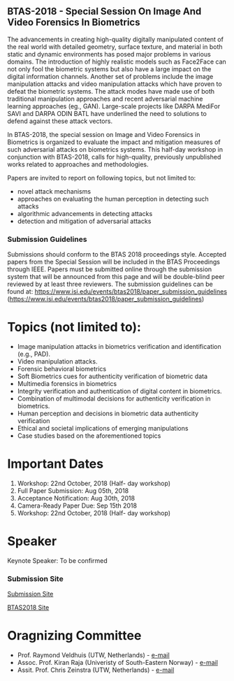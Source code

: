 
## BTAS-2018 - Special Session On Image And Video Forensics In Biometrics

The advancements in creating high-quality digitally manipulated content of the real world with detailed geometry, surface texture, and material in both static and dynamic environments has posed major problems in various domains. The introduction of highly realistic models such as Face2Face can not only fool the biometric systems but also have a large impact on the digital information channels. Another set of problems include the image manipulation attacks and video manipulation attacks which have proven to defeat the biometric systems.  The attack modes have made use of both traditional manipulation approaches and recent adversarial machine learning approaches (eg., GAN). Large-scale projects like DARPA MediFor SAVI and DARPA ODIN BATL have underlined the need to solutions to defend against these attack vectors.

In BTAS-2018, the special session on Image and Video Forensics in Biometrics is organized to evaluate the impact and mitigation measures of such adversarial attacks on biometrics systems. This half-day workshop in conjunction with BTAS-2018, calls for high-quality, previously unpublished works related to approaches and methodologies.

Papers are invited to report on following topics, but not limited to:
*	novel attack mechanisms
*	approaches on evaluating the human perception in detecting such attacks
*	algorithmic advancements in detecting attacks
*	detection and mitigation of adversarial attacks


### Submission Guidelines

Submissions should conform to the BTAS 2018 proceedings style. Accepted papers from the Special Session will be included in the BTAS Proceedings through IEEE. Papers must be submitted online through the submission system that will be announced from this page and will be double-blind peer reviewed by at least three reviewers. The submission guidelines can be found at: https://www.isi.edu/events/btas2018/paper_submission_guidelines (https://www.isi.edu/events/btas2018/paper_submission_guidelines)

# Topics (not limited to):

*	Image manipulation attacks in biometrics verification and identification (e.g., PAD).
*	Video manipulation attacks.
*	Forensic behavioral biometrics
*	Soft Biometrics cues for authenticity verification of biometric data
*	Multimedia forensics in biometrics
*	Integrity verification and authentication of digital content in biometrics.
*	Combination of multimodal decisions for authenticity verification in biometrics.
*	Human perception and decisions in biometric data authenticity verification
*	Ethical and societal implications of emerging manipulations
*	Case studies based on the aforementioned topics


# Important Dates

1. Workshop: 22nd October, 2018 (Half- day workshop)
2. Full Paper Submission: Aug 05th, 2018
3. Acceptance Notification: Aug 30th, 2018
4. Camera-Ready Paper Due: Sep 15th 2018
5. Workshop: 22nd October, 2018 (Half- day workshop)


# Speaker
Keynote Speaker: To be confirmed 

### Submission Site
[Submission Site](https://cmt3.research.microsoft.com/)

[BTAS2018 Site](https://www.isi.edu/events/btas2018/home)

# Oragnizing Committee

* Prof. Raymond Veldhuis (UTW, Netherlands) - [e-mail](r.n.j.veldhuis@utwente.nl)
* Assoc. Prof. Kiran Raja (Univeristy of South-Eastern Norway) - [e-mail](kiran.raja@usn.no)
* Assit. Prof. Chris Zeinstra (UTW, Netherlands) - [e-mail](c.g.zeinstra@utwente.nl)


```
